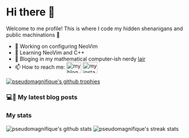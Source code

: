 # Hi there 👋

Welcome to me profile! This is where I code my hidden shenanigans and public machinations 👀

- 🔭 Working on configuring NeoVim
- 🌱 Learning NeoVim and C++
- 📖 Bloging in my mathematical computer-ish nerdy [lair](https://pseudomagnifique.github.io/)
- 📫 How to reach me: <a href="/https://pseudomagnifique.github.io/feed.xml" target="blank"><img align="center" src="https://raw.githubusercontent.com/rahuldkjain/github-profile-readme-generator/master/src/images/icons/Social/rss.svg" alt="my blog RSS feed: https://pseudomagnifique.github.io/feed.xml" height="30" width="40" /></a>
<a href="https://instagram.com/_pseudomagnifique" target="blank"><img align="center" src="https://raw.githubusercontent.com/rahuldkjain/github-profile-readme-generator/master/src/images/icons/Social/instagram.svg" alt="my instagram account: _pseudomagnifique" height="30" width="40" /></a>

<a href="https://github.com/ryo-ma/github-profile-trophy"><img src="https://github-profile-trophy.vercel.app/?username=pseudomagnifique" align="center" alt="pseudomagnifique's github trophies" /></a>

### 💻📖 My latest blog posts

<!-- blog-post-list:start -->
<!-- blog-post-list:end -->

<!--
**PseudoMagnifique/pseudomagnifique** is a ✨ _special_ ✨ repository because its `README.md` (this file) appears on your GitHub profile.

Here are some ideas to get you started:

- 👯 I’m looking to collaborate on ...
- 🤔 I’m looking for help with ...
- 💬 Ask me about ...
- 😄 Pronouns: ...
- ⚡ Fun fact: ...
-->

### My stats
<img align="center" alt="pseudomagnifique's github stats" src="https://github-readme-stats-pseudomagnifiques-projects.vercel.app/api?username=pseudomagnifique&theme=dracula&hide_border=true&show_icons=true" />
<img align="center" src="https://github-readme-streak-stats.herokuapp.com/?user=pseudomagnifique&theme=dracula&hide_border=true" alt="pseudomagnifique's streak stats" />
